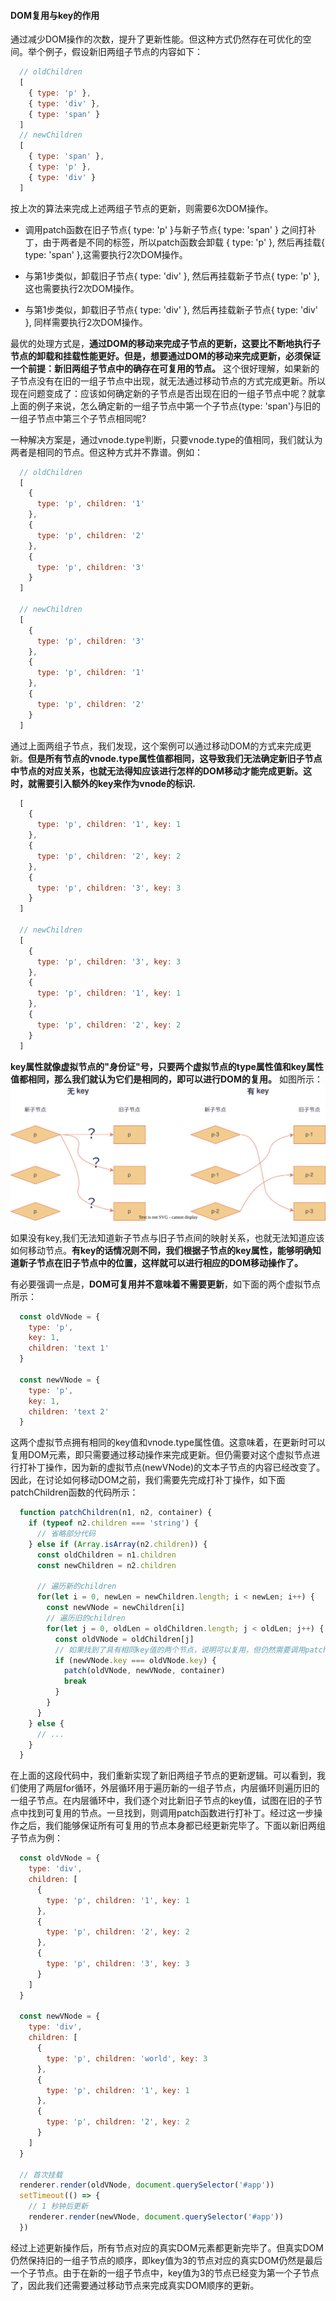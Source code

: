 #### DOM复用与key的作用

通过减少DOM操作的次数，提升了更新性能。但这种方式仍然存在可优化的空间。举个例子，假设新旧两组子节点的内容如下：

```javascript
  // oldChildren
  [
    { type: 'p' },
    { type: 'div' },
    { type: 'span' }
  ]
  // newChildren
  [
    { type: 'span' },
    { type: 'p' },
    { type: 'div' }
  ]
```

按上次的算法来完成上述两组子节点的更新，则需要6次DOM操作。

- 调用patch函数在旧子节点{ type: 'p' }与新子节点{ type: 'span' } 之间打补丁，由于两者是不同的标签，所以patch函数会卸载 { type: 'p' }, 然后再挂载{ type: 'span' },这需要执行2次DOM操作。

- 与第1步类似，卸载旧子节点{ type: 'div' }, 然后再挂载新子节点{ type: 'p' },这也需要执行2次DOM操作。
  
- 与第1步类似，卸载旧子节点{ type: 'div' }, 然后再挂载新子节点{ type: 'div' }, 同样需要执行2次DOM操作。
  
最优的处理方式是，__通过DOM的移动来完成子节点的更新，这要比不断地执行子节点的卸载和挂载性能更好。但是，想要通过DOM的移动来完成更新，必须保证一个前提：新旧两组子节点中的确存在可复用的节点。__ 这个很好理解，如果新的子节点没有在旧的一组子节点中出现，就无法通过移动节点的方式完成更新。所以现在问题变成了：应该如何确定新的子节点是否出现在旧的一组子节点中呢？就拿上面的例子来说，怎么确定新的一组子节点中第一个子节点{type: 'span'}与旧的一组子节点中第三个子节点相同呢?

一种解决方案是，通过vnode.type判断，只要vnode.type的值相同，我们就认为两者是相同的节点。但这种方式并不靠谱。例如：

```javascript
  // oldChildren
  [
    {
      type: 'p', children: '1'
    },
    {
      type: 'p', children: '2'
    },
    {
      type: 'p', children: '3'
    }
  ]

  // newChildren
  [
    {
      type: 'p', children: '3'
    },
    {
      type: 'p', children: '1'
    },
    {
      type: 'p', children: '2'
    }
  ]
```

通过上面两组子节点，我们发现，这个案例可以通过移动DOM的方式来完成更新。__但是所有节点的vnode.type属性值都相同，这导致我们无法确定新旧子节点中节点的对应关系，也就无法得知应该进行怎样的DOM移动才能完成更新。这时，就需要引入额外的key来作为vnode的标识.__

```javascript
  [
    {
      type: 'p', children: '1', key: 1
    },
    {
      type: 'p', children: '2', key: 2
    },
    {
      type: 'p', children: '3', key: 3
    }
  ]

  // newChildren
  [
    {
      type: 'p', children: '3', key: 3
    },
    {
      type: 'p', children: '1', key: 1
    },
    {
      type: 'p', children: '2', key: 2
    }
  ]
```

__key属性就像虚拟节点的"身份证"号，只要两个虚拟节点的type属性值和key属性值都相同，那么我们就认为它们是相同的，即可以进行DOM的复用。__  如图所示：
![有key与无key](../../../images/有key与无key.drawio.svg '有key与无key')

如果没有key,我们无法知道新子节点与旧子节点间的映射关系，也就无法知道应该如何移动节点。__有key的话情况则不同，我们根据子节点的key属性，能够明确知道新子节点在旧子节点中的位置，这样就可以进行相应的DOM移动操作了。__

有必要强调一点是，__DOM可复用并不意味着不需要更新__，如下面的两个虚拟节点所示：

```javascript
  const oldVNode = {
    type: 'p',
    key: 1,
    children: 'text 1'
  }

  const newVNode = {
    type: 'p',
    key: 1,
    children: 'text 2'
  }
```

这两个虚拟节点拥有相同的key值和vnode.type属性值。这意味着，在更新时可以复用DOM元素，即只需要通过移动操作来完成更新。但仍需要对这个虚拟节点进行打补丁操作，因为新的虚拟节点(newVNode)的文本子节点的内容已经改变了。因此，在讨论如何移动DOM之前，我们需要先完成打补丁操作，如下面patchChildren函数的代码所示：

```javascript
  function patchChildren(n1, n2, container) {
    if (typeof n2.children === 'string') {
      // 省略部分代码
    } else if (Array.isArray(n2.children)) {
      const oldChildren = n1.children
      const newChildren = n2.children

      // 遍历新的children
      for(let i = 0, newLen = newChildren.length; i < newLen; i++) {
        const newVNode = newChildren[i]
        // 遍历旧的children
        for(let j = 0, oldLen = oldChildren.length; j < oldLen; j++) {
          const oldVNode = oldChildren[j]
          // 如果找到了具有相同key值的两个节点，说明可以复用，但仍然需要调用patch函数更新
          if (newVNode.key === oldVNode.key) {
            patch(oldVNode, newVNode, container)
            break
          }
        }
      }
    } else {
      // ...
    }
  }
```

在上面的这段代码中，我们重新实现了新旧两组子节点的更新逻辑。可以看到，我们使用了两层for循环，外层循环用于遍历新的一组子节点，内层循环则遍历旧的一组子节点。在内层循环中，我们逐个对比新旧子节点的key值，试图在旧的子节点中找到可复用的节点。一旦找到，则调用patch函数进行打补丁。经过这一步操作之后，我们能够保证所有可复用的节点本身都已经更新完毕了。下面以新旧两组子节点为例：

```javascript
  const oldVNode = {
    type: 'div',
    children: [
      {
        type: 'p', children: '1', key: 1
      },
      {
        type: 'p', children: '2', key: 2
      },
      {
        type: 'p', children: '3', key: 3
      }
    ]
  }

  const newVNode = {
    type: 'div',
    children: [
      {
        type: 'p', children: 'world', key: 3
      },
      {
        type: 'p', children: '1', key: 1
      },
      {
        type: 'p', children: '2', key: 2
      }
    ]
  }

  // 首次挂载
  renderer.render(oldVNode, document.querySelector('#app'))
  setTimeout(() => {
    // 1 秒钟后更新
    renderer.render(newVNode, document.querySelector('#app'))
  })
```

经过上述更新操作后，所有节点对应的真实DOM元素都更新完毕了。但真实DOM仍然保持旧的一组子节点的顺序，即key值为3的节点对应的真实DOM仍然是最后一个子节点。由于在新的一组子节点中，key值为3的节点已经变为第一个子节点了，因此我们还需要通过移动节点来完成真实DOM顺序的更新。